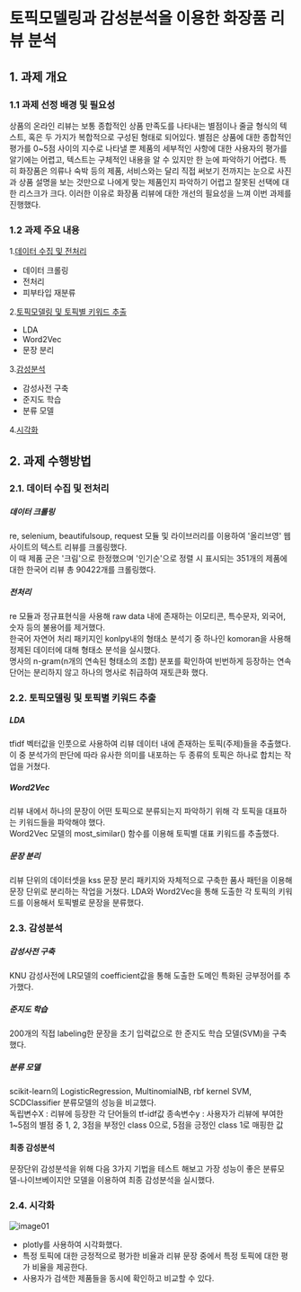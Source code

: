 # 토픽모델링과 감성분석을 이용한 화장품 리뷰 분석

## 1. 과제 개요
### 1.1 과제 선정 배경 및 필요성 
상품의 온라인 리뷰는 보통 종합적인 상품 만족도를 나타내는 별점이나 줄글 형식의 텍스트, 혹은 두 가지가 복합적으로 구성된 형태로 되어있다. 별점은 상품에 대한 종합적인 평가를 0~5점 사이의 지수로 나타낼 뿐 제품의 세부적인 사항에 대한 사용자의 평가를 알기에는 어렵고, 텍스트는 구체적인 내용을 알 수 있지만 한 눈에 파악하기 어렵다. 특히 화장품은 의류나 숙박 등의 제품, 서비스와는 달리 직접 써보기 전까지는 눈으로 사진과 상품 설명을 보는 것만으로 나에게 맞는 제품인지 파악하기 어렵고 잘못된 선택에 대한 리스크가 크다. 이러한 이유로 화장품 리뷰에 대한 개선의 필요성을 느껴 이번 과제를 진행했다.

### 1.2 과제 주요 내용
1.[데이터 수집 및 전처리](#2.1.-데이터-수집-및-전처리)
- 데이터 크롤링
- 전처리
- 피부타입 재분류  

2.[토픽모델링 및 토픽별 키워드 추출](#2.2.-토픽모델링-및-토픽별-키워드-추출) 
- LDA
- Word2Vec
- 문장 분리  

3.[감성분석](#2.3.-감성분석)  
- 감성사전 구축
- 준지도 학습
- 분류 모델  

4.[시각화](#2.4.-시각화)

## 2. 과제 수행방법
### 2.1. 데이터 수집 및 전처리  
##### 데이터 크롤링
re, selenium, beautifulsoup, request 모듈 및 라이브러리를 이용하여 '올리브영' 웹사이트의 텍스트 리뷰를 크롤링했다.  
이 때 제품 군은 '크림'으로 한정했으며 '인기순'으로 정렬 시 표시되는 351개의 제품에 대한 한국어 리뷰 총 90422개를 크롤링했다.
##### 전처리
re 모듈과 정규표현식을 사용해 raw data 내에 존재하는 이모티콘, 특수문자, 외국어, 숫자 등의 불용어를 제거했다.  
한국어 자연어 처리 패키지인 konlpy내의 형태소 분석기 중 하나인 komoran을 사용해 정제된 데이터에 대해 형태소 분석을 실시했다.  
명사의 n-gram(n개의 연속된 형태소의 조합) 분포를 확인하여 빈번하게 등장하는 연속 단어는 분리하지 않고 하나의 명사로 취급하여 재토큰화 했다.

### 2.2. 토픽모델링 및 토픽별 키워드 추출
##### LDA 
tfidf 벡터값을 인풋으로 사용하여 리뷰 데이터 내에 존재하는 토픽(주제)들을 추출했다.  
이 중 분석가의 판단에 따라 유사한 의미를 내포하는 두 종류의 토픽은 하나로 합치는 작업을 거쳤다.   
##### Word2Vec 
리뷰 내에서 하나의 문장이 어떤 토픽으로 분류되는지 파악하기 위해 각 토픽을 대표하는 키워드들을 파악해야 했다.  
Word2Vec 모델의 most_similar() 함수를 이용해 토픽별 대표 키워드를 추출했다.  
##### 문장 분리
리뷰 단위의 데이터셋을 kss 문장 분리 패키지와 자체적으로 구축한 품사 패턴을 이용해 문장 단위로 분리하는 작업을 거쳤다.
LDA와 Word2Vec을 통해 도출한 각 토픽의 키워드를 이용해서 토픽별로 문장을 분류했다.

### 2.3. 감성분석
##### 감성사전 구축
KNU 감성사전에 LR모델의 coefficient값을 통해 도출한 도메인 특화된 긍부정어를 추가했다.
##### 준지도 학습
200개의 직접 labeling한 문장을 초기 입력값으로 한 준지도 학습 모델(SVM)을 구축했다.
##### 분류 모델
scikit-learn의 LogisticRegression, MultinomialNB, rbf kernel SVM, SCDClassifier 분류모델의 성능을 비교했다.  
독립변수X : 리뷰에 등장한 각 단어들의 tf-idf값 
종속변수y : 사용자가 리뷰에 부여한 1~5점의 별점 중 1, 2, 3점을 부정인 class 0으로, 5점을 긍정인 class 1로 매핑한 값
#### 최종 감성분석
문장단위 감성분석을 위해 다음 3가지 기법을 테스트 해보고 가장 성능이 좋은 분류모델-나이브베이지안 모델을 이용하여 최종 감성분석을 실시했다.

### 2.4. 시각화
![image01](https://user-images.githubusercontent.com/49268298/175094119-da348e6b-2526-4d2e-ac67-ddef2ed05e69.png)
- plotly를 사용하여 시각화했다.
- 특정 토픽에 대한 긍정적으로 평가한 비율과 리뷰 문장 중에서 특정 토픽에 대한 평가 비율을 제공한다.
- 사용자가 검색한 제품들을 동시에 확인하고 비교할 수 있다.
